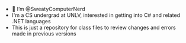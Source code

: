 - 👋 I’m @SweatyComputerNerd
- I'm a CS undergrad at UNLV, interested in getting into C# and related .NET languages
- This is just a repository for class files to review changes and errors made in previous versions

<!---
SweatyComputerNerd/SweatyComputerNerd is a ✨ special ✨ repository because its `README.md` (this file) appears on your GitHub profile.
You can click the Preview link to take a look at your changes.
--->
